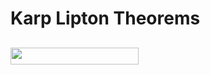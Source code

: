# Karp Lipton Theorems

## <img src="/notes/background/tex/1dd65cc7596505403efd8786296ac771.svg?invert_in_darkmode&sanitize=true" align=middle width=205.40980514999995pt height=27.6567522pt/>

